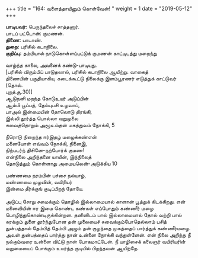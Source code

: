 ﻿+++
title = "164: வளைத்தாயினும் கொள்வேன்!  "
weight = 1
date = "2019-05-12"
+++

**பாடியவர்:** பெருந்தலைச் சாத்தனார்.  
பாடப் பட்டோன்: குமணன்.  
**திணை:** பாடாண்.  
**துறை:** பரிசில் கடாநிலை.  
**குறிப்பு:** தம்பியால் நாடுகொள்ளப்பட்டுக் குமணன் காட்டிடத்து மறைந்து  
  
வாழ்ந்த காலை, அவனைக் கண்டு-பாடியது.  
[பரிசில் விரும்பிப் பாடுதலால், பரிசில் கடாநிலை ஆயிற்று. வாகைத்  
திணையின் பகுதியாகிய, கடைக்கூட்டு நிலைக்கு இளம்பூரணர் எடுத்துக் காட்டுவர் (தொல்.  
புறத்.சூ.30)]  
ஆடுநனி மறந்த கோடுஉயர் அடுப்பின்  
ஆம்பி பூப்பத், தேம்புபசி உழவாப்,  
பாஅல் இன்மையின் தோலொடு திரங்கி,  
இல்லி தூர்த்த பொல்லா வறுமுலை  
சுவைத்தொறும் அழூஉம்தன் மகத்துவம் நோக்கி, 5  
  
நீரொடு நிறைந்த ஈர்இதழ் மழைக்கண்என்  
மனையோள் எவ்வம் நோக்கி, நினைஇ,  
நிற்படர்ந் திசினே-நற்போர்க் குமண!  
என்நிலை அறிந்தனை யாயின், இந்நிலைத்  
தொடுத்தும் கொள்ளாது அமையலென்-அடுக்கிய 10  
  
பண்ணமை நரம்பின் பச்சை நல்யாழ்,  
மண்ணமை முழவின், வயிரியர்  
இன்மை தீர்க்குங் குடிப்பிறந் தோயே.  
   
அடுப்பு சோறு சமைக்கும் தொழில் இல்லாமையால் காளான் பூத்துக் கிடக்கிறது. என் மனைவியின் ஈர இமை கொண்ட கண்கள் எப்போதும் கண்ணீர் மழை பொழிந்துகொண்டிருக்கின்றன. தனினிடம் பால் இல்லாமையால் தோல் வற்றி பால் சுரக்கும் துளை தூர்ந்துபோன தன் முலையைச் சுவைக்கும்போதெல்லாம் பசித் துன்பத்தால் தேம்பித் தேம்பி அழும் தன் குழந்தை முகத்தைப் பார்த்துக் கண்ணீர்மழை. அவள் துன்பத்தைப் பார்த்து நான் உன்னை நோக்கி வந்துள்ளேன். என் நிலை அறிந்து நீ நல்கும்வரை உன்னை விட்டு நான் போகமாட்டேன். நீ யாழிசைக் கலைஞர் வயிரியரின் வறுமையைப் போக்கும் உயர்ந்த குடியில் பிறந்தவன் ஆயிற்றே.  
